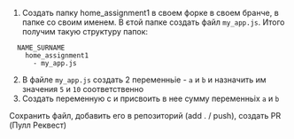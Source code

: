 1. Создать папку home_assignment1 в своем форке в своем бранче, в папке со своим именем. В єтой папке создать файл `my_app.js`. Итого получим такую структуру папок:
```
  NAME_SURNAME
    home_assignment1
      - my_app.js
```
2. В файле `my_app.js` создать 2 переменньіе - `a` и `b` и назначить им значения `5` и `10` соответственно
3. Создать переменную с и присвоить в нее сумму переменньіх `a` и `b`

Сохранить файл, добавить его в репозиторий (add . / push), создать PR (Пулл Реквест)